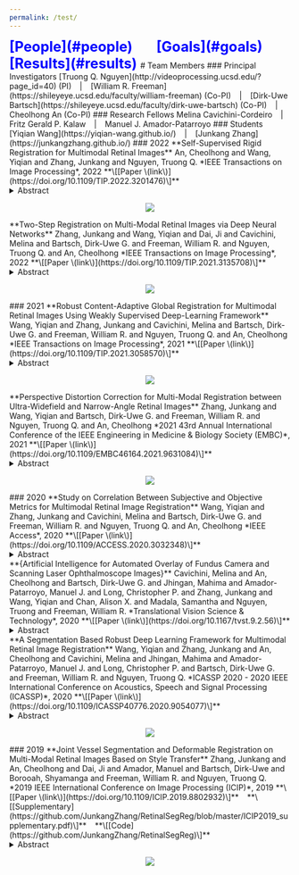 ```yaml
---
permalink: /test/
---
```

<span style="color:blue;font-weight:700;font-size:25px">
[People](#people) &ensp; &ensp; [Goals](#goals) &ensp; &ensp; [Results](#results)
</span>
# Team Members <a name="people"></a>
### Principal Investigators
[Truong Q. Nguyen](http://videoprocessing.ucsd.edu/?page_id=40) (PI) &ensp; | &ensp; [William R. Freeman](https://shileyeye.ucsd.edu/faculty/william-freeman) (Co-PI) &ensp; | &ensp; [Dirk-Uwe Bartsch](https://shileyeye.ucsd.edu/faculty/dirk-uwe-bartsch) (Co-PI) &ensp; | &ensp; Cheolhong An (Co-PI) 
### Research Fellows
Melina Cavichini-Cordeiro &ensp; | &ensp; Fritz Gerald P. Kalaw &ensp; | &ensp; Manuel J. Amador-Patarroyo 
### Students
[Yiqian Wang](https://yiqian-wang.github.io/) &ensp; | &ensp; [Junkang Zhang](https://junkangzhang.github.io/) 
### 2022
**Self-Supervised Rigid Registration for Multimodal Retinal Images** 
An, Cheolhong and Wang, Yiqian and Zhang, Junkang and Nguyen, Truong Q. 
*IEEE Transactions on Image Processing*, 2022 
**\[[Paper \(link\)](https://doi.org/10.1109/TIP.2022.3201476)\]**
<details> <summary>Abstract</summary> The ability to accurately overlay one modality retinal image to another is critical in ophthalmology. Our previous framework achieved the state-of-the-art results for multimodal retinal image registration. However, it requires human-annotated labels due to the supervised approach of the previous work. In this paper, we propose a self-supervised multimodal retina registration method to alleviate the burdens of time and expense to prepare for training data, that is, aiming to automatically register multimodal retinal images without any human annotations. Specially, we focus on registering color fundus images with infrared reflectance and fluorescein angiography images, and compare registration results with several conventional and supervised and unsupervised deep learning methods. From the experimental results, the proposed self-supervised framework achieves a comparable accuracy comparing to the state-of-the-art supervised learning method in terms of registration accuracy and Dice coefficient. </details>
<p align="center"> <img src="{{site.baseurl}}/images/bar_TIP2022_selfsupervise.png" > </p>
**Two-Step Registration on Multi-Modal Retinal Images via Deep Neural Networks** 
Zhang, Junkang and Wang, Yiqian and Dai, Ji and Cavichini, Melina and Bartsch, Dirk-Uwe G. and Freeman, William R. and Nguyen, Truong Q. and An, Cheolhong 
*IEEE Transactions on Image Processing*, 2022 
**\[[Paper \(link\)](https://doi.org/10.1109/TIP.2021.3135708)\]**
<details> <summary>Abstract</summary> Multi-modal retinal image registration plays an important role in the ophthalmological diagnosis process. The conventional methods lack robustness in aligning multi-modal images of various imaging qualities. Deep-learning methods have not been widely developed for this task, especially for the coarse-to-fine registration pipeline. To handle this task, we propose a two-step method based on deep convolutional networks, including a coarse alignment step and a fine alignment step. In the coarse alignment step, a global registration matrix is estimated by three sequentially connected networks for vessel segmentation, feature detection and description, and outlier rejection, respectively. In the fine alignment step, a deformable registration network is set up to find pixel-wise correspondence between a target image and a coarsely aligned image from the previous step to further improve the alignment accuracy. Particularly, an unsupervised learning framework is proposed to handle the difficulties of inconsistent modalities and lack of labeled training data for the fine alignment step. The proposed framework first changes multi-modal images into a same modality through modality transformers, and then adopts photometric consistency loss and smoothness loss to train the deformable registration network. The experimental results show that the proposed method achieves state-of-the-art results in Dice metrics and is more robust in challenging cases. </details>
<p align="center"> <img src="{{site.baseurl}}/images/bar_TIP2022_twostep.png" > </p>
### 2021
**Robust Content-Adaptive Global Registration for Multimodal Retinal Images Using Weakly Supervised Deep-Learning Framework** 
Wang, Yiqian and Zhang, Junkang and Cavichini, Melina and Bartsch, Dirk-Uwe G. and Freeman, William R. and Nguyen, Truong Q. and An, Cheolhong 
*IEEE Transactions on Image Processing*, 2021 
**\[[Paper \(link\)](https://doi.org/10.1109/TIP.2021.3058570)\]**
<details> <summary>Abstract</summary> Multimodal retinal imaging plays an important role in ophthalmology. We propose a content-adaptive multimodal retinal image registration method in this paper that focuses on the globally coarse alignment and includes three weakly supervised neural networks for vessel segmentation, feature detection and description, and outlier rejection. We apply the proposed framework to register color fundus images with infrared reflectance and fluorescein angiography images, and compare it with several conventional and deep learning methods. Our proposed framework demonstrates a significant improvement in robustness and accuracy reflected by a higher success rate and Dice coefficient compared with other methods. </details>
<p align="center"> <img src="{{site.baseurl}}/images/bar_TIP2021_robust.png" > </p>
**Perspective Distortion Correction for Multi-Modal Registration between Ultra-Widefield and Narrow-Angle Retinal Images** 
Zhang, Junkang and Wang, Yiqian and Bartsch, Dirk-Uwe G. and Freeman, William R. and Nguyen, Truong Q. and An, Cheolhong 
*2021 43rd Annual International Conference of the IEEE Engineering in Medicine & Biology Society (EMBC)*, 2021 
**\[[Paper \(link\)](https://doi.org/10.1109/EMBC46164.2021.9631084)\]**
<details> <summary>Abstract</summary> Multi-modal retinal image registration between 2D Ultra-Widefield (UWF) and narrow-angle (NA) images has not been well-studied, since most existing methods mainly focus on NA image alignment. The stereographic projection model used in UWF imaging causes strong distortions in peripheral areas, which leads to inferior alignment quality. We propose a distortion correction method that remaps the UWF images based on estimated camera view points of NA images. In addition, we set up a CNN-based registration pipeline for UWF and NA images, which consists of the distortion correction method and three networks for vessel segmentation, feature detection and matching, and outlier rejection. Experimental results on our collected dataset shows the effectiveness of the proposed pipeline and the distortion correction method. </details>
<p align="center"> <img src="{{site.baseurl}}/images/bar_EMBC2021_dc.png" > </p>
### 2020
**Study on Correlation Between Subjective and Objective Metrics for Multimodal Retinal Image Registration** 
Wang, Yiqian and Zhang, Junkang and Cavichini, Melina and Bartsch, Dirk-Uwe G. and Freeman, William R. and Nguyen, Truong Q. and An, Cheolhong 
*IEEE Access*, 2020 
**\[[Paper \(link\)](https://doi.org/10.1109/ACCESS.2020.3032348)\]**
<details> <summary>Abstract</summary> Retinal imaging is crucial in diagnosing and treating retinal diseases, and multimodal retinal image registration constitutes a major advance in understanding retinal diseases. Despite the fact that many methods have been proposed for the registration task, the evaluation metrics for successful registration have not been thoroughly studied. In this article, we present a comprehensive overview of the existing evaluation metrics for multimodal retinal image registration, and compare the similarity between the subjective grade of ophthalmologists and various objective metrics. The Pearson's correlation coefficient and the corresponding confidence interval are used to evaluate metrics similarity. It is found that the binary and soft Dice coefficient on the segmented vessel can achieve the highest correlation with the subjective grades compared to other keypoint-supervised or unsupervised metrics. The paper established an objective metric that is highly correlated with the subjective evaluation of the ophthalmologists, which has never been studied before. The experimental results would build a connection between ophthalmology and image processing literature, and the findings may provide a good insight for researchers who investigate retinal image registration, retinal image segmentation and image domain transformation. </details>
**{Artificial Intelligence for Automated Overlay of Fundus Camera and Scanning Laser Ophthalmoscope Images}** 
Cavichini, Melina and An, Cheolhong and Bartsch, Dirk-Uwe G. and Jhingan, Mahima and Amador-Patarroyo, Manuel J. and Long, Christopher P. and Zhang, Junkang and Wang, Yiqian and Chan, Alison X. and Madala, Samantha and Nguyen, Truong and Freeman, William R. 
*Translational Vision Science & Technology*, 2020 
**\[[Paper \(link\)](https://doi.org/10.1167/tvst.9.2.56)\]**
<details> <summary>Abstract</summary> {   The purpose of this study was to evaluate the ability to align two types of retinal images taken on different platforms; color fundus (CF) photographs and infrared scanning laser ophthalmoscope (IR SLO) images using mathematical warping and artificial intelligence (AI).    We collected 109 matched pairs of CF and IR SLO images. An AI algorithm utilizing two separate networks was developed. A style transfer network (STN) was used to segment vessel structures. A registration network was used to align the segmented images to each. Neither network used a ground truth dataset. A conventional image warping algorithm was used as a control. Software displayed image pairs as a 5 × 5 checkerboard grid composed of alternating subimages. This technique permitted vessel alignment determination by human observers and 5 masked graders evaluated alignment by the AI and conventional warping in 25 fields for each image.    Our new AI method was superior to conventional warping at generating vessel alignment as judged by masked human graders (P \\&lt; 0.0001). The average number of good/excellent matches increased from 90.5\\% to 94.4\\% with AI method.    AI permitted a more accurate overlay of CF and IR SLO images than conventional mathematical warping. This is a first step toward developing an AI that could allow overlay of all types of fundus images by utilizing vascular landmarks.    The ability to align and overlay imaging data from multiple instruments and manufacturers will permit better analysis of this complex data helping understand disease and predict treatment.  } </details>
**A Segmentation Based Robust Deep Learning Framework for Multimodal Retinal Image Registration** 
Wang, Yiqian and Zhang, Junkang and An, Cheolhong and Cavichini, Melina and Jhingan, Mahima and Amador-Patarroyo, Manuel J. and Long, Christopher P. and Bartsch, Dirk-Uwe G. and Freeman, William R. and Nguyen, Truong Q. 
*ICASSP 2020 - 2020 IEEE International Conference on Acoustics, Speech and Signal Processing (ICASSP)*, 2020 
**\[[Paper \(link\)](https://doi.org/10.1109/ICASSP40776.2020.9054077)\]**
<details> <summary>Abstract</summary> Multimodal image registration plays an important role in diagnosing and treating ophthalmologic diseases. In this paper, a deep learning framework for multimodal retinal image registration is proposed. The framework consists of a segmentation network, feature detection and description network, and an outlier rejection network, which focuses only on the globally coarse alignment step using the perspective transformation. We apply the proposed framework to register color fundus images with infrared reflectance images and compare it with the state-of-the-art conventional and learning-based approaches. The proposed framework demonstrates a significant improvement in robustness and accuracy reflected by a higher success rate and Dice coefficient compared to other coarse alignment methods. </details>
<p align="center"> <img src="{{site.baseurl}}/images/bar_ICASSP2020_robust.png" > </p>
### 2019
**Joint Vessel Segmentation and Deformable Registration on Multi-Modal Retinal Images Based on Style Transfer** 
Zhang, Junkang and An, Cheolhong and Dai, Ji and Amador, Manuel and Bartsch, Dirk-Uwe and Borooah, Shyamanga and Freeman, William R. and Nguyen, Truong Q. 
*2019 IEEE International Conference on Image Processing (ICIP)*, 2019 
**\[[Paper \(link\)](https://doi.org/10.1109/ICIP.2019.8802932)\]** &ensp; **\[[Supplementary](https://github.com/JunkangZhang/RetinalSegReg/blob/master/ICIP2019_supplementary.pdf)\]** &ensp; **\[[Code](https://github.com/JunkangZhang/RetinalSegReg)\]**
<details> <summary>Abstract</summary> In multi-modal retinal image registration task, there are two major challenges, i.e., poor performance in finding correspondence due to inconsistent features, and lack of labeled data for training learning-based models. In this paper, we propose a joint vessel segmentation and deformable registration model based on CNN for this task, built under the framework of weakly supervised style transfer learning and perceptual loss. In vessel segmentation, a style loss guides the model to generate segmentation maps that look authentic, and helps transform images of different modalities into consistent representations. In deformable registration, a content loss helps find dense correspondence for multi-modal images based on their consistent representations, and improves the segmentation results simultaneously. Experiment results show that our model has better performance than other deformable registration methods in both quantitative and visual evaluations, and the segmentation results also help the rigid transformation1. </details>
<p align="center"> <img src="{{site.baseurl}}/images/bar_ICIP2019_style.png" > </p>

